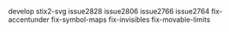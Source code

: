develop
stix2-svg
issue2828
issue2806
issue2766
issue2764
fix-accentunder
fix-symbol-maps
fix-invisibles
fix-movable-limits
